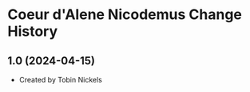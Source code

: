 Coeur d'Alene Nicodemus Change History
====================

1.0 (2024-04-15)
----------------
* Created by Tobin Nickels
